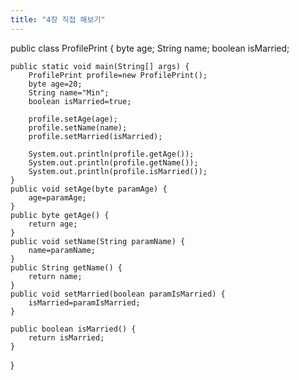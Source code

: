 ```yaml
---
title: "4장 직접 해보기"
---
```

public class ProfilePrint {
	byte age;
	String name;
	boolean isMarried;
	
	public static void main(String[] args) {
		ProfilePrint profile=new ProfilePrint();
		byte age=20;
		String name="Min";
		boolean isMarried=true;
		
		profile.setAge(age);
		profile.setName(name);
		profile.setMarried(isMarried);
		
		System.out.println(profile.getAge());
		System.out.println(profile.getName());
		System.out.println(profile.isMarried());
	}
	public void setAge(byte paramAge) {
		age=paramAge;
	}
	public byte getAge() {
		return age;
	}
	public void setName(String paramName) {
		name=paramName;
	}
	public String getName() {
		return name;
	}
	public void setMarried(boolean paramIsMarried) {
		isMarried=paramIsMarried;
	}
	
	public boolean isMarried() {
		return isMarried;
	}
}
